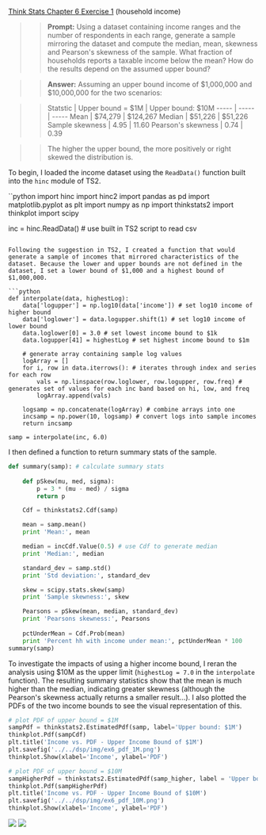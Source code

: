 [Think Stats Chapter 6 Exercise 1](http://greenteapress.com/thinkstats2/html/thinkstats2007.html#toc60) (household income)

>> <b>Prompt:</b> Using a dataset containing income ranges and the number of respondents in each range, generate a sample mirroring the dataset and compute the median, mean, skewness and Pearson's skewness of the sample. What fraction of households reports a taxable income below the mean? How do the results depend on the assumed upper bound?

>> <b>Answer:</b> Assuming an upper bound income of $1,000,000 and $10,000,000 for the two scenarios: 

>> Statstic | Upper bound = $1M | Upper bound: $10M
----- | ----- | -----
Mean | $74,279 | $124,267
Median | $51,226 | $51,226
Sample skewness | 4.95 | 11.60
Pearson's skewness | 0.74 | 0.39

>>The higher the upper bound, the more positively or right skewed the distribution is. 

To begin, I loaded the income dataset using the `ReadData()` function built into the `hinc` module of TS2. 

``python
import hinc
import hinc2
import pandas as pd
import matplotlib.pyplot as plt
import numpy as np
import thinkstats2
import thinkplot
import scipy

inc = hinc.ReadData() # use built in TS2 script to read csv
```

Following the suggestion in TS2, I created a function that would generate a sample of incomes that mirrored characteristics of the dataset. Because the lower and upper bounds are not defined in the dataset, I set a lower bound of $1,000 and a highest bound of $1,000,000. 

```python
def interpolate(data, highestLog):
    data['logupper'] = np.log10(data['income']) # set log10 income of higher bound
    data['loglower'] = data.logupper.shift(1) # set log10 income of lower bound
    data.loglower[0] = 3.0 # set lowest income bound to $1k
    data.logupper[41] = highestLog # set highest income bound to $1m

    # generate array containing sample log values
    logArray = []
    for i, row in data.iterrows(): # iterates through index and series for each row
        vals = np.linspace(row.loglower, row.logupper, row.freq) # generates set of values for each inc band based on hi, low, and freq
        logArray.append(vals)

    logsamp = np.concatenate(logArray) # combine arrays into one
    incsamp = np.power(10, logsamp) # convert logs into sample incomes
    return incsamp

samp = interpolate(inc, 6.0)
```

I then defined a function to return summary stats of the sample. 

```python
def summary(samp): # calculate summary stats
    
    def pSkew(mu, med, sigma):
        p = 3 * (mu - med) / sigma
        return p

    Cdf = thinkstats2.Cdf(samp)

    mean = samp.mean()
    print 'Mean:', mean

    median = incCdf.Value(0.5) # use Cdf to generate median 
    print 'Median:', median

    standard_dev = samp.std()
    print 'Std deviation:', standard_dev

    skew = scipy.stats.skew(samp)
    print 'Sample skewness:', skew

    Pearsons = pSkew(mean, median, standard_dev)
    print 'Pearsons skewness:', Pearsons
    
    pctUnderMean = Cdf.Prob(mean)
    print 'Percent hh with income under mean:', pctUnderMean * 100
summary(samp)
```

To investigate the impacts of using a higher income bound, I reran the analysis using $10M as the upper limit (`highestLog = 7.0` in the `interpolate` function). The resulting summary statistics show that the mean is much higher than the median, indicating greater skewness (although the Pearson's skewness actually returns a smaller result...). I also plotted the PDFs of the two income bounds to see the visual representation of this. 

```python
# plot PDF of upper bound = $1M
sampPdf = thinkstats2.EstimatedPdf(samp, label='Upper bound: $1M')
thinkplot.Pdf(sampCdf)
plt.title('Income vs. PDF - Upper Income Bound of $1M')
plt.savefig('../../dsp/img/ex6_pdf_1M.png')
thinkplot.Show(xlabel='Income', ylabel='PDF')

# plot PDF of upper bound = $10M
sampHigherPdf = thinkstats2.EstimatedPdf(samp_higher, label = 'Upper bound: $10M')
thinkplot.Pdf(sampHigherPdf)
plt.title('Income vs. PDF - Upper Income Bound of $10M')
plt.savefig('../../dsp/img/ex6_pdf_10M.png')
thinkplot.Show(xlabel='Income', ylabel='PDF')
```

<img src="../../img/ex6_pdf_1M.png">
<img src="../../img/ex6_pdf_10M.png">
